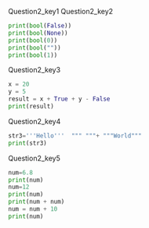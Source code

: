 Question2_key1
Question2_key2


```python
print(bool(False))
print(bool(None))
print(bool(0))
print(bool(""))
print(bool(1))
```

Question2_key3


```python
x = 20
y = 5
result = x + True + y - False
print(result)
```

Question2_key4


```python
str3='''Hello'''  """ """+ """World"""
print(str3)
```

Question2_key5


```python
num=6.8
print(num)
num=12
print(num)
print(num + num)
num = num + 10
print(num)
```